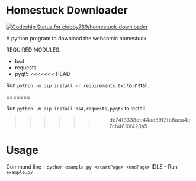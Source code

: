 # Homestuck Downloader

[ ![Codeship Status for clubby789/homestuck-downloader](https://app.codeship.com/projects/ee907470-6b19-0136-e048-5a63a4ca7788/status?branch=master)](https://app.codeship.com/projects/298161)

A python program to download the webcomic homestuck.

REQUIRED MODULES:
- bs4
- requests
- pyqt5
<<<<<<< HEAD

Run `python -m pip install -r requirements.txt`
to install.

=======

Run `python -m pip install bs4,requests,pyqt5`
to install
>>>>>>> de74f3338db44ad59f2fb8aca4c7cb4610f428a5

# Usage
Command line - `python example.py <startPage> <endPage>`
IDLE - Run `example.py`
